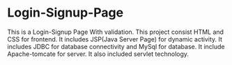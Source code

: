# Login-Signup-Page
This is a Login-Signup Page With validation. 
This project consist HTML and CSS for frontend.
It includes JSP(Java Server Page) for dynamic activity.
It includes JDBC for database connectivity and MySql for database.
It include Apache-tomcate for server.
It also included servlet technology.
